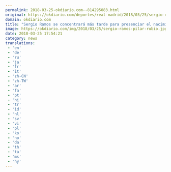 ```yaml
---
permalink: 2018-03-25-okdiario.com--814295083.html
original: https://okdiario.com/deportes/real-madrid/2018/03/25/sergio-ramos-concentrara-mas-tarde-presenciar-nacimiento-tercer-hijo-2022209
domain: okdiario.com
title: "Sergio Ramos se concentrará más tarde para presenciar el nacimiento de su tercer hijo"
image: https://okdiario.com/img/2018/03/25/sergio-ramos-pilar-rubio.jpg
date: 2018-03-25 17:54:21
category: news
translations: 
 - 'en'
 - 'de'
 - 'ru'
 - 'ja'
 - 'fr'
 - 'it'
 - 'zh-CN'
 - 'zh-TW'
 - 'ar'
 - 'fa'
 - 'pt'
 - 'hi'
 - 'tr'
 - 'id'
 - 'nl'
 - 'sv'
 - 'vi'
 - 'pl'
 - 'ko'
 - 'no'
 - 'da'
 - 'th'
 - 'ta'
 - 'ms'
 - 'hy'
---
```


